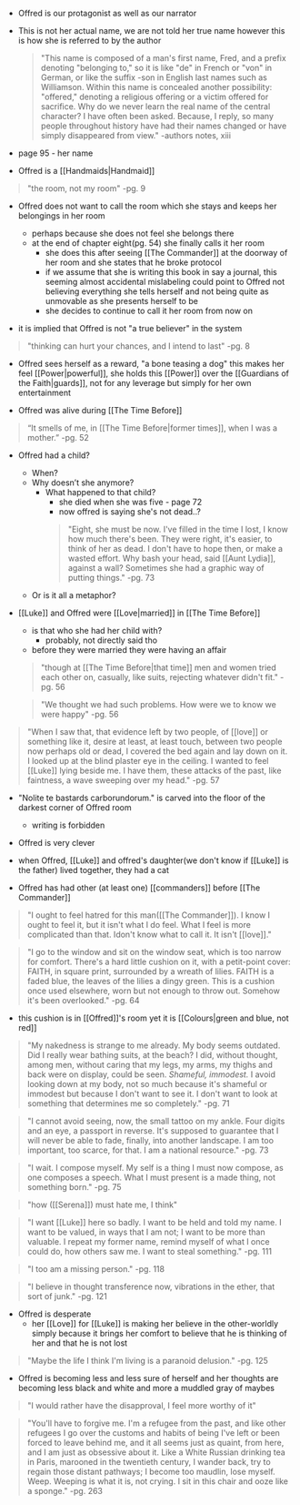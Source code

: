 - Offred is our protagonist as well as our narrator
- This is not her actual name, we are not told her true name however this is how she is referred to by the author
	>"This name is composed of a man's first name, Fred, and a prefix denoting "belonging to," so it is like "de" in French or "von" in German, or like the suffix -son in English last names such as Williamson. Within this name is concealed another possibility: "offered," denoting a religious offering or a victim offered for sacrifice.
	>Why do we never learn the real name of the central character? I have often been asked. Because, I reply, so many people throughout history have had their names changed or have simply disappeared from view." 
	>-authors notes, xiii

- page 95 - her name

- Offred is a [[Handmaids|Handmaid]]

> "the room, not my room"
> -pg. 9
- Offred does not want to call the room which she stays and keeps her belongings in her room
	- perhaps because she does not feel she belongs there
	- at the end of chapter eight(pg. 54) she finally calls it her room
		- she does this after seeing [[The Commander]] at the doorway of her room and she states that he broke protocol
		- if we assume that she is writing this book in say a journal, this seeming almost accidental mislabeling could point to Offred not believing everything she tells herself and not being quite as unmovable as she presents herself to be
		- she decides to continue to call it her room from now on

- it is implied that Offred is not "a true believer" in the system

> "thinking can hurt your chances, and I intend to last"
> -pg. 8

- Offred sees herself as a reward, "a bone teasing a dog" this makes her feel [[Power|powerful]], she holds this [[Power]] over the [[Guardians of the Faith|guards]], not for any leverage but simply for her own entertainment

- Offred was alive during [[The Time Before]]

>“It smells of me, in [[The Time Before|former times]], when I was a mother.”
> -pg. 52
- Offred had a child? 
	- When?
	- Why doesn’t she anymore? 
		- What happened to that child?
			- she died when she was five - page 72
			- now offred is saying she's not dead..?
			>"Eight, she must be now. I've filled in the time I lost, I know how much there's been. They were right, it's easier, to think of her as dead. I don't have to hope then, or make a wasted effort. Why bash your head, said [[Aunt Lydia]], against a wall? Sometimes she had a graphic way of putting things."
			> -pg. 73
	- Or is it all a metaphor?

- [[Luke]] and Offred were [[Love|married]] in [[The Time Before]]
	- is that who she had her child with?
		- probably, not directly said tho
	- before they were married they were having an affair

	>"though at [[The Time Before|that time]] men and women tried each other on, casually, like suits, rejecting whatever didn't fit."
	> -pg. 56

	>"We thought we had such problems. How were we to know we were happy"
	> -pg. 56

>"When I saw that, that evidence left by two people, of [[love]] or something like it, desire at least, at least touch, between two people now perhaps old or dead, I covered the bed again and lay down on it. I looked up at the blind plaster eye in the ceiling. I wanted to feel [[Luke]] lying beside me. I have them, these attacks of the past, like faintness, a wave sweeping over my head."
> -pg. 57

- "Nolite te bastards carborundorum." is carved into the floor of the darkest corner of Offred room
	- writing is forbidden

- Offred is very clever

- when Offred, [[Luke]] and offred's daughter(we don't know if [[Luke]] is the father) lived together, they had a cat

- Offred has had other (at least one) [[commanders]] before [[The Commander]]

>"I ought to feel hatred for this man([[The Commander]]). I know I ought to feel it, but it isn't what I do feel. What I feel is more complicated than that. Idon't know what to call it. It isn't [[love]]."

>"I go to the window and sit on the window seat, which is too narrow for comfort. There's a hard little cushion on it, with a petit-point cover: FAITH, in square print, surrounded by a wreath of lilies. FAITH is a faded blue, the leaves of the lilies a dingy green. This is a cushion once used elsewhere, worn but not enough to throw out. Somehow it's been overlooked."
> -pg. 64
- this cushion is in [[Offred]]'s room yet it is [[Colours|green and blue, not red]]

>"My nakedness is strange to me already. My body seems outdated. Did I really wear bathing suits, at the beach? I did, without thought, among men, without caring that my legs, my arms, my thighs and back were on display, could be seen. *Shameful, immodest.* I avoid looking down at my body, not so much because it's shameful or immodest but because I don't want to see it. I don't want to look at something that determines me so completely."
> -pg. 71

>"I cannot avoid seeing, now, the small tattoo on my ankle. Four digits and an eye, a passport in reverse. It's supposed to guarantee that I will never be able to fade, finally, into another landscape. I am too important, too scarce, for that. I am a national resource."
> -pg. 73

>"I wait. I compose myself. My self is a thing I must now compose, as one composes a speech. What I must present is a made thing, not something born."
>-pg. 75

>"how ([[Serena]]) must hate me, I think"

>"I want [[Luke]] here so badly. I want to be held and told my name. I want to be valued, in ways that I am not; I want to be more than valuable. I repeat my former name, remind myself of what I once could do, how others saw me.
>I want to steal something."
> -pg. 111

>"I too am a missing person."
> -pg. 118

>"I believe in thought transference now, vibrations in the ether, that sort of junk."
> -pg. 121
- Offred is desperate
	- her [[Love]] for [[Luke]] is making her believe in the other-worldly simply because it brings her comfort to believe that he is thinking of her and that he is not lost

>"Maybe the life I think I'm living is a paranoid delusion."
> -pg. 125
- Offred is becoming less and less sure of herself and her thoughts are becoming less black and white and more a muddled gray of maybes

>"I would rather have the disapproval, I feel more worthy of it"

>"You'll have to forgive me. I'm a refugee from the past, and like other refugees I go over the customs and habits of being I've left or been forced to leave behind me, and it all seems just as quaint, from here, and I am just as obsessive about it. Like a White Russian drinking tea in Paris, marooned in the twentieth century, I wander back, try to regain those distant pathways; I become too maudlin, lose myself. Weep. Weeping is what it is, not crying. I sit in this chair and ooze like a sponge."
> -pg. 263